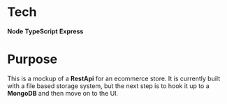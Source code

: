 # Tech
**Node** **TypeScript** **Express**

# Purpose
This is a mockup of a **RestApi** for an ecommerce store. It is currently built with a file based
storage system, but the next step is to hook it up to a **MongoDB** and then move on to the UI. 
